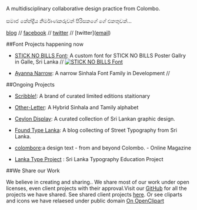 
A multidisciplinary collaborative design practice from Colombo.<br/><br/>
සමාජ කේන්ද්‍රීය නිර්මාණකරුවන් පිරිසකගේ ගේ එකතුවක්...

[blog](http://blog.mooniak.com/) // [facebook](https://www.facebook.com/mooniak) // [twitter](https://twitter.com/_mooniak) // [twitter](<a href="mailto:hello@mooniak.com?subject=Hi%20mooniak">email</a>)

##Font Projects happening now

- [STICK NO BILLS Font](http://mooniak.com/stick-no-bills/): A custom font for STICK NO BILLS Poster Gallry in Galle, Sri Lanka // [![STICK NO BILLS Font](https://raw.githubusercontent.com/mooniak/mooniak-web/gh-pages/images/snb.png) ](http://mooniak.com/stick-no-bills/)



- [Ayanna Narrow](http://blog.mooniak.com/tagged/AyannaNarrow): A narrow Sinhala Font Family in Development // 

##Ongoing Projects

- [Scribble!](https://www.facebook.com/doscribble): A brand of curated limited editions staitionary
 
- [Other-Letter](https://github.com/pathumego/other-letter): A Hybrid Sinhala and Tamily alphabet

- [Ceylon Display](http://ceylondisplay.com/): A curated collection of Sri Lankan graphic design.

- [Found Type Lanka](http://foundtypelanka.tumblr.com/): A blog collecting of Street Typography from Sri Lanka. 

- [colombore](http://colombore.org/):a design text - from and beyond Colombo. - Online Magazine 

- [Lanka Type Project](http://lankatype.mooniak.com/) : Sri Lanka Typography Education Project



##We Share our Work

We believe in creating and sharing.. We share most of our work under open licenses, even client projects with their approval.Visit our [GitHub](http://github.com/mooniak) for all the projects we have shared. See shared client projects [here](http://github.com/mooniak). Or see cliparts and icons we have relaesed under public domain [On OpenClipart](https://openclipart.org/user-detail/mooniak)




